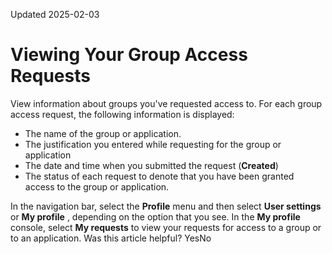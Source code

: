 Updated 2025-02-03
# Viewing Your Group Access Requests
View information about groups you've requested access to.
For each group access request, the following information is displayed: 
  * The name of the group or application.
  * The justification you entered while requesting for the group or application
  * The date and time when you submitted the request (**Created**)
  * The status of each request to denote that you have been granted access to the group or application.


In the navigation bar, select the **Profile** menu and then select **User settings** or **My profile** , depending on the option that you see. In the **My profile** console, select **My requests** to view your requests for access to a group or to an application.
Was this article helpful?
YesNo

